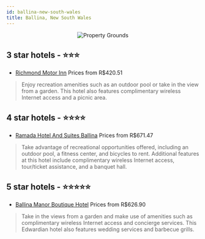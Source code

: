 ```yaml
---
id: ballina-new-south-wales
title: Ballina, New South Wales
---
```


<center><img src="https://i.travelapi.com/hotels/18000000/17880000/17877700/17877649/63e7768f_z.jpg" alt="Property Grounds" /></center>


##  3 star hotels - ⭐️⭐️⭐️

-    [Richmond Motor Inn](https://us.hurb.com/hotels/ballina/richmond-motor-inn-JNP-JP031060?cmp=18055) Prices from R$420.51
   > Enjoy recreation amenities such as an outdoor pool or take in the view from a garden. This hotel also features complimentary wireless Internet access and a picnic area.

##  4 star hotels - ⭐️⭐️⭐️⭐️

-    [Ramada Hotel And Suites Ballina](https://us.hurb.com/hotels/ballina/ramada-hotel-and-suites-ballina-JNP-JP133519?cmp=18055) Prices from R$671.47
   > Take advantage of recreational opportunities offered, including an outdoor pool, a fitness center, and bicycles to rent. Additional features at this hotel include complimentary wireless Internet access, tour/ticket assistance, and a banquet hall.

##  5 star hotels - ⭐️⭐️⭐️⭐️⭐️

-    [Ballina Manor Boutique Hotel](https://us.hurb.com/hotels/ballina/ballina-manor-boutique-hotel-JNP-JP815253?cmp=18055) Prices from R$626.90
   > Take in the views from a garden and make use of amenities such as complimentary wireless Internet access and concierge services. This Edwardian hotel also features wedding services and barbecue grills.
